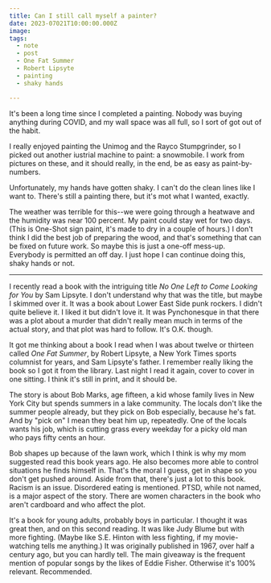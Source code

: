 ```yaml
---
title: Can I still call myself a painter?
date: 2023-07021T10:00:00.000Z
image:
tags:
  - note 
  - post
  - One Fat Summer
  - Robert Lipsyte
  - painting
  - shaky hands

---
```


It's been a long time since I completed a painting. Nobody was buying anything during COVID, and my wall space was all full, so I sort of got out of the habit.

I really enjoyed painting the Unimog and the Rayco Stumpgrinder, so I picked out another iustrial machine to paint: a snowmobile. I work from pictures on these, and it should really, in the end, be as easy as paint-by-numbers.

Unfortunately, my hands have gotten shaky. I can't do the clean lines like I want to. There's still a painting there, but it's mot what I wanted, exactly.

The weather was terrible for this--we were going through a heatwave and the humidity was near 100 percent. My paint could stay wet for two days. (This is One-Shot sign paint, it's made to dry in a couple of hours.) I don't think I did the best job of preparing the wood, and that's something that can be fixed on future work. So maybe this is just a one-off mess-up. Everybody is permitted an off day. I just hope I can continue doing this, shaky hands or not.

---

I recently read a book with the intriguing title _No One Left to Come Looking for You_ by Sam Lipsyte. I don't understand why that was the title, but maybe I skimmed over it. It was a book about Lower East Side punk rockers. I didn't quite believe it. I liked it but didn't love it. It was Pynchonesque in that there was a plot about a murder that didn't really mean much in terms of the actual story, and that plot was hard to follow. It's O.K. though.

It got me thinking about a book I read when I was about twelve or thirteen called _One Fat Summer_, by Robert Lipsyte, a New York Times sports columnist for years, and Sam Lipsyte's father. I remember really liking the book so I got it from the library. Last night I read it again, cover to cover in one sitting. I think it's still in print, and it should be.

The story is about Bob Marks, age fifteen, a kid whose family lives in New York City but spends summers in a lake community. The locals don't like the summer people already, but they pick on Bob especially, because he's fat. And by "pick on" I mean they beat him up, repeatedly. One of the locals wants his job, which is cutting grass every weekday for a picky old man who pays fifty cents an hour.

Bob shapes up because of the lawn work, which I think is why my mom suggested read this book years ago. He also becomes more able to control situations he finds himself in. That's the moral I guess, get in shape so you don't get pushed around. Aside from that, there's just a lot to this book. Racism is an issue. Disordered eating is mentioned. PTSD, while not named, is a major aspect of the story. There are women characters in the book who aren't cardboard and who affect the plot.

It's a book for young adults, probably boys in particular. I thought it was great then, and on this second reading. It was like Judy Blume but with more fighting. (Maybe like S.E. Hinton with less fighting, if my movie-watching tells me anything.) It was originally published in 1967, over half a century ago, but you can hardly tell. The main giveaway is the frequent mention of popular songs by the likes of Eddie Fisher. Otherwise it's 100% relevant. Recommended.


